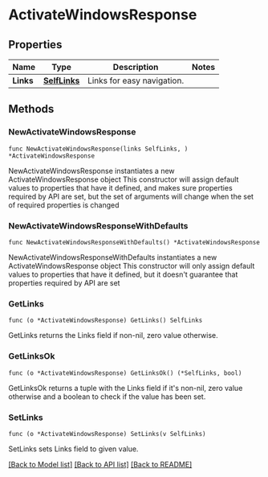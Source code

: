 # ActivateWindowsResponse

## Properties

Name | Type | Description | Notes
------------ | ------------- | ------------- | -------------
**Links** | [**SelfLinks**](SelfLinks.md) | Links for easy navigation. | 

## Methods

### NewActivateWindowsResponse

`func NewActivateWindowsResponse(links SelfLinks, ) *ActivateWindowsResponse`

NewActivateWindowsResponse instantiates a new ActivateWindowsResponse object
This constructor will assign default values to properties that have it defined,
and makes sure properties required by API are set, but the set of arguments
will change when the set of required properties is changed

### NewActivateWindowsResponseWithDefaults

`func NewActivateWindowsResponseWithDefaults() *ActivateWindowsResponse`

NewActivateWindowsResponseWithDefaults instantiates a new ActivateWindowsResponse object
This constructor will only assign default values to properties that have it defined,
but it doesn't guarantee that properties required by API are set

### GetLinks

`func (o *ActivateWindowsResponse) GetLinks() SelfLinks`

GetLinks returns the Links field if non-nil, zero value otherwise.

### GetLinksOk

`func (o *ActivateWindowsResponse) GetLinksOk() (*SelfLinks, bool)`

GetLinksOk returns a tuple with the Links field if it's non-nil, zero value otherwise
and a boolean to check if the value has been set.

### SetLinks

`func (o *ActivateWindowsResponse) SetLinks(v SelfLinks)`

SetLinks sets Links field to given value.



[[Back to Model list]](../README.md#documentation-for-models) [[Back to API list]](../README.md#documentation-for-api-endpoints) [[Back to README]](../README.md)


